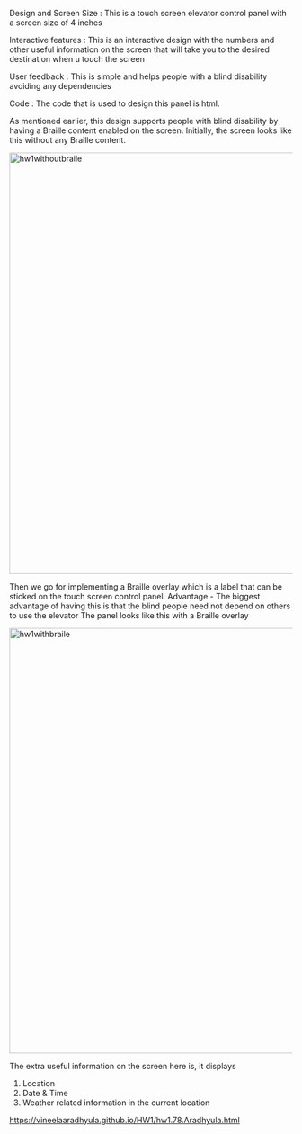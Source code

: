 Design and Screen Size :
This is a touch screen elevator control panel with a screen size of 4 inches

Interactive features :
This is an interactive design with the numbers and other useful information on the screen that will take you to the desired destination when u touch the screen

User feedback :
This is simple and helps people with a blind disability avoiding any dependencies

Code :
The code that is used to design this panel is html.

As mentioned earlier, this design supports people with blind disability by having a Braille content enabled on the screen. Initially, the screen looks like this without any Braille content.

<img width="749" alt="hw1withoutbraile" src="https://user-images.githubusercontent.com/55072446/65087685-52cf4c00-d97c-11e9-93bb-b0ce9eb208f6.png">

Then we go for implementing a Braille overlay which is a label that can be sticked on the touch screen control panel.
Advantage - The biggest advantage of having this is that the blind people need not depend on others to use the elevator
The panel looks like this with a Braille overlay

<img width="756" alt="hw1withbraile" src="https://user-images.githubusercontent.com/55072446/65087667-3cc18b80-d97c-11e9-9ed2-02bf0f1c9e1b.png">


The extra useful information on the screen here is, it displays
1. Location
2. Date & Time
3. Weather related information in the current location


https://vineelaaradhyula.github.io/HW1/hw1.78.Aradhyula.html
